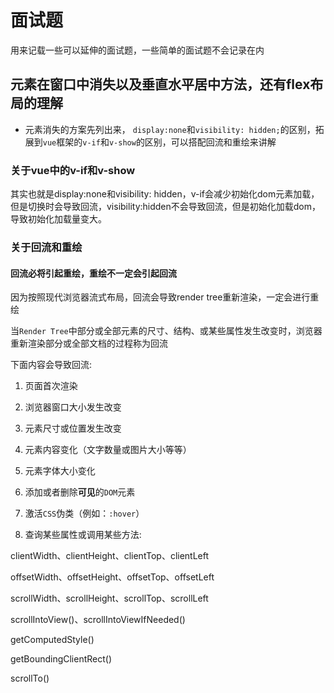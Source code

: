 # 面试题

用来记载一些可以延伸的面试题，一些简单的面试题不会记录在内

## 元素在窗口中消失以及垂直水平居中方法，还有flex布局的理解

- 元素消失的方案先列出来， `display:none`和`visibility: hidden;`的区别，拓展到`vue`框架的`v-if`和`v-show`的区别，可以搭配回流和重绘来讲解

### 关于vue中的v-if和v-show

其实也就是display:none和visibility: hidden，v-if会减少初始化dom元素加载，但是切换时会导致回流，visibility:hidden不会导致回流，但是初始化加载dom，导致初始化加载量变大。

### 关于回流和重绘

#### 回流必将引起重绘，重绘不一定会引起回流

因为按照现代浏览器流式布局，回流会导致render tree重新渲染，一定会进行重绘

当`Render Tree`中部分或全部元素的尺寸、结构、或某些属性发生改变时，浏览器重新渲染部分或全部文档的过程称为回流

下面内容会导致回流:

1. 页面首次渲染

2. 浏览器窗口大小发生改变

3. 元素尺寸或位置发生改变

4. 元素内容变化（文字数量或图片大小等等）

5. 元素字体大小变化

6. 添加或者删除**可见**的`DOM`元素

7. 激活`CSS`伪类（例如：`:hover`）

8. 查询某些属性或调用某些方法:

clientWidth、clientHeight、clientTop、clientLeft

offsetWidth、offsetHeight、offsetTop、offsetLeft

scrollWidth、scrollHeight、scrollTop、scrollLeft

scrollIntoView()、scrollIntoViewIfNeeded()

getComputedStyle()

getBoundingClientRect()

scrollTo()

